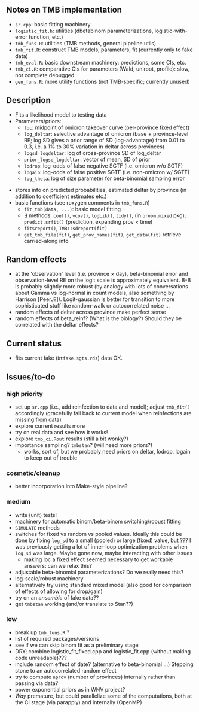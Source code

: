 ## Notes on TMB implementation

- `sr.cpp`: basic fitting machinery
- `logistic_fit.h`: utilities (dbetabinom parameterizations, logistic-with-error function, etc.)
- `tmb_funs.R`: utilities (TMB methods, general pipeline utils)
- `tmb_fit.R`: construct TMB models, parameters, fit (currently only to fake data)
- `tmb_eval.R`: basic downstream machinery: predictions, some CIs, etc.
- `tmb_ci.R`: comparative CIs for parameters (Wald, uniroot, profile): slow, not complete debugged
- `gen_funs.R`: more utility functions (not TMB-specific; currently unused)

## Description

* Fits a likelihood model to testing data
* Parameters/priors: 
   - `loc`: midpoint of omicron takeover curve (per-province fixed effect)
   - `log_deltar`: selective advantage of omicron (base + province-level RE; log SD gives a prior range of SD (log-advantage) from 0.01 to 0.3, i.e. a 1% to 30% variation in deltar across provinces)
   - `logsd_logdeltar`: log of cross-province SD of log_deltar
   - `prior_logsd_logdeltar`: vector of mean, SD of prior
   - `lodrop`: log-odds of false negative SGTF (i.e. omicron w/o SGTF)
   - `logain`: log-odds of false positive SGTF (i.e. non-omicron w/ SGTF)
   - `log_theta`: log of size parameter for beta-binomial sampling error
- stores info on predicted probabilities, estimated deltar by province (in addition to coefficient estimates etc.)
- basic functions (see roxygen comments in `tmb_funs.R`)
   - `fit_tmb(data, ...)`: basic model fitting
   - ∃ methods: `coef()`, `vcov()`, `logLik()`, `tidy()`, (in `broom.mixed` pkg); `predict.srfit()` (prediction, expanding prov × time)
   - `fit$report()`, `TMB::sdreport(fit)`
   - `get_tmb_file(fit)`, `get_prov_names(fit)`, `get_data(fit)` retrieve carried-along info

## Random effects

- at the 'observation' level (i.e. province × day), beta-binomial error and observation-level RE on the logit scale is approximately equivalent. B-B is probably slightly more robust (by analogy with lots of conversations about Gamma vs log-normal in count models, also something by Harrison [PeerJ?]). Logit-gaussian is better for transition to more sophisticated stuff like random-walk or autocorrelated noise ...
- random effects of deltar across province make perfect sense
- random effects of beta_reinf? (What is the biology?) Should they be correlated with the deltar effects?

## Current status

- fits current fake (`btfake.sgts.rds`) data OK.

## Issues/to-do

### high priority

- set up `sr.cpp` (i.e., add reinfection to data and model); adjust `tmb_fit()` accordingly (gracefully fall back to current model when reinfections are missing from data)
- explore current results more
- try on real data and see how it works!
- explore `tmb_ci.Rout` results (still a bit wonky?)
- importance sampling? `tmbstan`? (will need more priors?)
   - works, sort of, but we probably need priors on deltar, lodrop, logain to keep out of trouble

### cosmetic/cleanup

- better incorporation into Make-style pipeline?

### medium

- write (unit) tests!
- machinery for automatic binom/beta-binom switching/robust fitting
- `SIMULATE` methods
- switches for fixed vs random vs pooled values. Ideally this could be done by fixing `log_sd` to a small (pooled) or large (fixed) value, but ??? I was previously getting a lot of inner-loop optimization problems when `log_sd` was large. Maybe gone now, maybe interacting with other issues
    - making loc a fixed effect seemed necessary to get workable answers: can we relax this?
- adjustable beta-binomial parameterizations? Do we really need this?
- log-scale/robust machinery
- alternatively try using standard mixed model (also good for comparison of effects of allowing for drop/gain)
- try on an *ensemble* of fake data??
- get `tmbstan` working (and/or translate to Stan??)

### low

- break up `tmb_funs.R` ?
- list of required packages/versions
- see if we can skip binom fit as a preliminary stage
- DRY; combine logistic_fit_fixed.cpp and logistic_fit.cpp (without making code unreadable)???
- include random effect of date? (alternative to beta-binomial ...) Stepping stone to an autocorrelated random effect
- try to compute `nprov` (number of provinces) internally rather than passing via data?
- power exponential priors as in WNV project?
- *Way* premature, but could parallelize some of the computations, both at the CI stage (via parapply) and internally (OpenMP)
 
